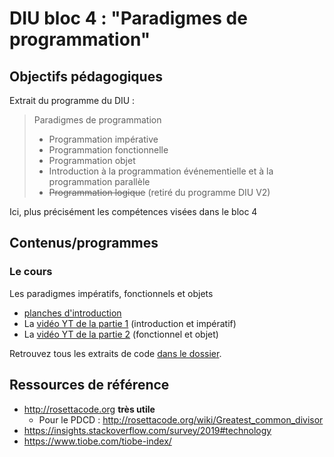 DIU bloc 4 : "Paradigmes de programmation"
==========================================


Objectifs pédagogiques
----------------------

Extrait du programme du DIU :

> Paradigmes de programmation
> * Programmation impérative
> * Programmation fonctionnelle
> * Programmation objet
> * Introduction à la programmation événementielle et à la programmation parallèle
> * ~~Programmation logique~~ (retiré du programme DIU V2)

Ici, plus précisément les compétences visées dans le bloc 4

Contenus/programmes
-------------------

### Le cours 

Les paradigmes impératifs, fonctionnels et objets

* [planches d'introduction](intro_paradigmes_de_programmation.pdf)
* La [vidéo YT de la partie 1](https://youtu.be/Oz6eIJU4m2c) (introduction et impératif)
* La [vidéo YT de la partie 2](https://youtu.be/z0UbdRVTql4) (fonctionnel et objet)


Retrouvez tous les extraits de code [dans le dossier](code/).

Ressources de référence
-----------------------


* <http://rosettacode.org> **très utile**
  *  Pour le PDCD : <http://rosettacode.org/wiki/Greatest_common_divisor>
* <https://insights.stackoverflow.com/survey/2019#technology>
* <https://www.tiobe.com/tiobe-index/>


